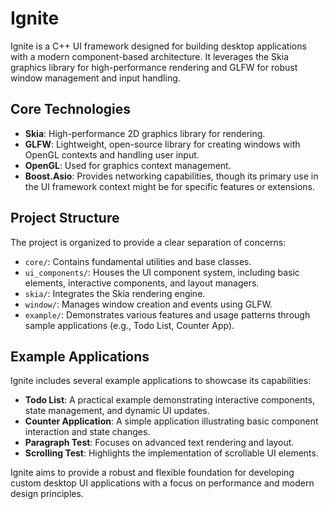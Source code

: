 # Ignite

Ignite is a C++ UI framework designed for building desktop applications with a modern component-based architecture. It leverages the Skia graphics library for high-performance rendering and GLFW for robust window management and input handling.

## Core Technologies

-   **Skia**: High-performance 2D graphics library for rendering.
-   **GLFW**: Lightweight, open-source library for creating windows with OpenGL contexts and handling user input.
-   **OpenGL**: Used for graphics context management.
-   **Boost.Asio**: Provides networking capabilities, though its primary use in the UI framework context might be for specific features or extensions.

## Project Structure

The project is organized to provide a clear separation of concerns:

-   `core/`: Contains fundamental utilities and base classes.
-   `ui_components/`: Houses the UI component system, including basic elements, interactive components, and layout managers.
-   `skia/`: Integrates the Skia rendering engine.
-   `window/`: Manages window creation and events using GLFW.
-   `example/`: Demonstrates various features and usage patterns through sample applications (e.g., Todo List, Counter App).

## Example Applications

Ignite includes several example applications to showcase its capabilities:

-   **Todo List**: A practical example demonstrating interactive components, state management, and dynamic UI updates.
-   **Counter Application**: A simple application illustrating basic component interaction and state changes.
-   **Paragraph Test**: Focuses on advanced text rendering and layout.
-   **Scrolling Test**: Highlights the implementation of scrollable UI elements.

Ignite aims to provide a robust and flexible foundation for developing custom desktop UI applications with a focus on performance and modern design principles.